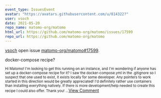 ```yaml
---
event_type: IssuesEvent
avatar: "https://avatars.githubusercontent.com/u/814322?"
user: vsoch
date: 2021-05-20
repo_name: matomo-org/matomo
html_url: https://github.com/matomo-org/matomo/issues/17599
repo_url: https://github.com/matomo-org/matomo
---
```


<a href='https://github.com/vsoch' target='_blank'>vsoch</a> open issue <a href='https://github.com/matomo-org/matomo/issues/17599' target='_blank'>matomo-org/matomo#17599</a>.

<p>docker-compose recipe?</p><small>Hi Matomo! I'm looking to get this running on an instance, and I'm wondering if anyone has set up a docker-compose recipe for it? I saw the docker-compose.yml in the .gitignore so I suspect that one used to exist, it exists locally for some developer. Any pointers to work started in this direction would be greatly appreciated! I'd definitely rather use containers than installing everything natively. If there is more development/help needed to create this recipe I could also offer. Thank you!...</small><a href='https://github.com/matomo-org/matomo/issues/17599' target='_blank'>View Comment</a>